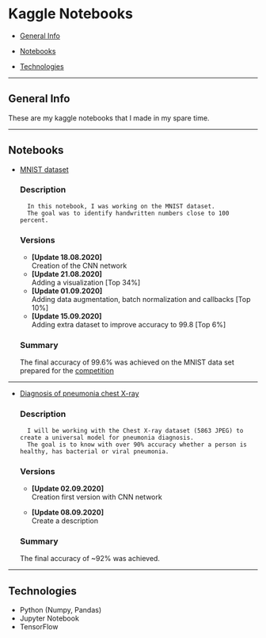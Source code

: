 # Kaggle Notebooks

- [General Info](#General-Info)

- [Notebooks](#Notebooks)

- [Technologies](#Technologies)

--- 

## General Info

These are my kaggle notebooks that I made in my spare time.

---

## Notebooks

- [MNIST dataset](https://www.kaggle.com/jedrzejdudzicz/mnist-dataset-100)
    ### Description
        In this notebook, I was working on the MNIST dataset. 
        The goal was to identify handwritten numbers close to 100 percent.

    ### Versions
    * **[Update 18.08.2020]**\
    Creation of the CNN network
    * **[Update 21.08.2020]**\
    Adding a visualization [Top 34%]
    * **[Update 01.09.2020]**\
    Adding data augmentation, batch normalization and callbacks [Top 10%]
    * **[Update 15.09.2020]**\
    Adding extra dataset to improve accuracy to 99.8 [Top 6%]
    
    ### Summary
    The final accuracy of 99.6% was achieved on the MNIST data set prepared for the [competition](https://www.kaggle.com/c/digit-recognizer)
***

- [Diagnosis of pneumonia chest X-ray](https://www.kaggle.com/jedrzejdudzicz/pneumonia-detection-on-chest-x-ray-accuracy-90)

    ### Description
        I will be working with the Chest X-ray dataset (5863 JPEG) to create a universal model for pneumonia diagnosis. 
        The goal is to know with over 90% accuracy whether a person is healthy, has bacterial or viral pneumonia.

    ### Versions
    * **[Update 02.09.2020]**\
    Creation first version with CNN network
    
    * **[Update 08.09.2020]**\
    Create a description
    ### Summary
    The final accuracy of ~92% was achieved.


--- 

## Technologies

- Python (Numpy, Pandas)
- Jupyter Notebook
- TensorFlow

